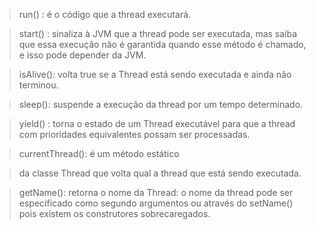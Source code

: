 > run() : é o código que a thread executará.

> start() : sinaliza à JVM que a thread pode ser executada, mas saiba que essa execução não é garantida quando esse método é chamado, e isso pode depender da JVM.

> isAlive(): volta true se a Thread está sendo executada e ainda não terminou.

> sleep(): suspende a execução da thread por um tempo determinado.

> yield() : torna o estado de um Thread executável para que a thread com prioridades equivalentes possam ser processadas.

> currentThread(): é um método estático

> da classe Thread que volta qual a thread que está sendo executada.

> getName(): retorna o nome da Thread: o nome da thread pode ser especificado como segundo argumentos ou através do setName() pois existem os construtores sobrecaregados.